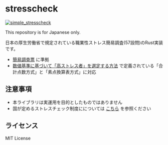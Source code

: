 # stresscheck

[![simple_stresscheck](https://github.com/lockhart9/stresscheck/actions/workflows/rust.yml/badge.svg)](https://github.com/lockhart9/stresscheck/actions/workflows/rust.yml)

This repository is for Japanese only.

日本の厚生労働省で規定されている職業性ストレス簡易調査(57設問)のRust実装です。

* [簡易調査票](https://www.mhlw.go.jp/bunya/roudoukijun/anzeneisei12/dl/stress-check_j.pdf) に準拠
* [数値基準に基づいて「高ストレス者」を選定する方法](https://www.mhlw.go.jp/bunya/roudoukijun/anzeneisei12/pdf/150803-1.pdf) で定義されている「合計点数方式」と「素点換算表方式」に対応

## 注意事項

* 本ライブラリは実運用を目的としたものではありません
* 国が定めるストレスチェック制度にについては [こちら](https://www.mhlw.go.jp/bunya/roudoukijun/anzeneisei12/index.html) を参照ください

## ライセンス

MIT License
